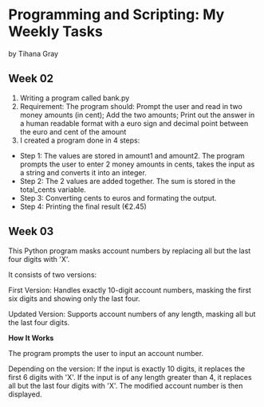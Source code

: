 # Programming and Scripting: My Weekly Tasks

by Tihana Gray

## Week 02

1. Writing a program called bank.py 
2. Requirement: The program should: Prompt the user and read in two money amounts (in cent); Add the two amounts; Print out the answer in a human readable format with a euro sign and decimal point between the euro and cent of the amount 
3. I created a program done in 4 steps:
- Step 1: The values are stored in amount1 and amount2. The program prompts the user to enter 2 money amounts in cents, takes the input as a string and converts it into an integer. 
- Step 2: The 2 values are added together. The sum is stored in the total_cents variable.
- Step 3: Converting cents to euros and formating the output. 
- Step 4: Printing the final result (€2.45)

## Week 03

This Python program masks account numbers by replacing all but the last four digits with 'X'. 

It consists of two versions:

First Version: Handles exactly 10-digit account numbers, masking the first six digits and showing only the last four.

Updated Version: Supports account numbers of any length, masking all but the last four digits.

**How It Works**

The program prompts the user to input an account number.

Depending on the version:
If the input is exactly 10 digits, it replaces the first 6 digits with 'X'.
If the input is of any length greater than 4, it replaces all but the last four digits with 'X'.
The modified account number is then displayed.
